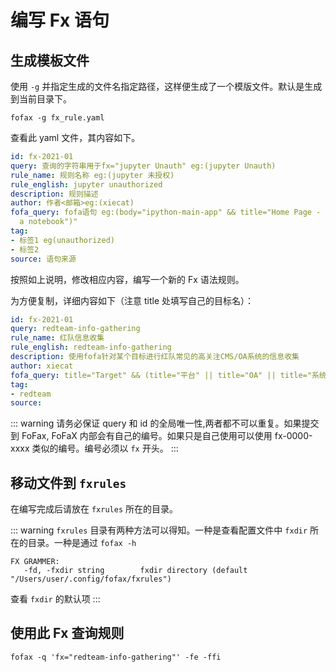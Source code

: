 # 编写 Fx 语句

## 生成模板文件

使用 `-g` 并指定生成的文件名指定路径，这样便生成了一个模版文件。默认是生成到当前目录下。

```shell
fofax -g fx_rule.yaml
```

查看此 yaml 文件，其内容如下。

```yaml
id: fx-2021-01
query: 查询的字符串用于fx="jupyter Unauth" eg:(jupyter Unauth)
rule_name: 规则名称 eg:(jupyter 未授权)
rule_english: jupyter unauthorized
description: 规则描述
author: 作者<邮箱>eg:(xiecat)
fofa_query: fofa语句 eg:(body="ipython-main-app" && title="Home Page - Select or create
  a notebook")"
tag:
- 标签1 eg(unauthorized)
- 标签2
source: 语句来源
```

按照如上说明，修改相应内容，编写一个新的 Fx 语法规则。

为方便复制，详细内容如下（注意 title 处填写自己的目标名）：

```yaml
id: fx-2021-01
query: redteam-info-gathering
rule_name: 红队信息收集
rule_english: redteam-info-gathering
description: 使用fofa针对某个目标进行红队常见的高关注CMS/OA系统的信息收集
author: xiecat
fofa_query: title="Target" && (title="平台" || title="OA" || title="系统" || title="协同" || title="办公" || title="致远" || title="泛微" || title="用友" || title="管理" || title="后台" || title="登录" || title="login" || title="admin") && country="CN"
tag:
- redteam
source: 
```
::: warning
请务必保证 query 和 id 的全局唯一性,两者都不可以重复。如果提交到 FoFax, FoFaX 内部会有自己的编号。如果只是自己使用可以使用 fx-0000-xxxx 类似的编号。编号必须以 `fx` 开头。
:::

## 移动文件到 `fxrules`

在编写完成后请放在 `fxrules` 所在的目录。

::: warning
`fxrules` 目录有两种方法可以得知。一种是查看配置文件中 `fxdir` 所在的目录。一种是通过 `fofax -h`

```shell
FX GRAMMER:
   -fd, -fxdir string        fxdir directory (default "/Users/user/.config/fofax/fxrules")
```
查看 `fxdir` 的默认项
:::

## 使用此 Fx 查询规则

```
fofax -q 'fx="redteam-info-gathering"' -fe -ffi
```


